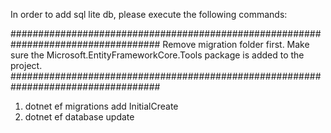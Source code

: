In order to add sql lite db, please execute the following commands:

###################################################################################
Remove migration folder first.
Make sure the Microsoft.EntityFrameworkCore.Tools package is added to the project.
###################################################################################

1. dotnet ef migrations add InitialCreate
2. dotnet ef database update
